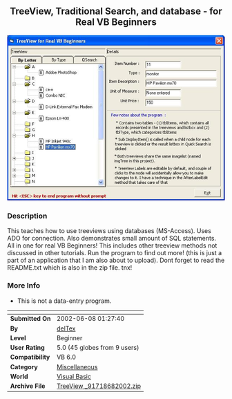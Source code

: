 ﻿<div align="center">

## TreeView, Traditional Search, and database \- for Real VB Beginners

<img src="PIC200268114139472.JPG">
</div>

### Description

This teaches how to use treeviews using databases (MS-Access). Uses ADO for connection. Also demonstrates small amount of SQL statements. All in one for real VB Beginners! This includes other treeview methods not discussed in other tutorials. Run the program to find out more! (this is just a part of an application that I am also about to upload). Dont forget to read the README.txt which is also in the zip file. tnx!
 
### More Info
 
* This is not a data-entry program.


<span>             |<span>
---                |---
**Submitted On**   |2002-06-08 01:27:40
**By**             |[delTex](https://github.com/Planet-Source-Code/PSCIndex/blob/master/ByAuthor/deltex.md)
**Level**          |Beginner
**User Rating**    |5.0 (45 globes from 9 users)
**Compatibility**  |VB 6\.0
**Category**       |[Miscellaneous](https://github.com/Planet-Source-Code/PSCIndex/blob/master/ByCategory/miscellaneous__1-1.md)
**World**          |[Visual Basic](https://github.com/Planet-Source-Code/PSCIndex/blob/master/ByWorld/visual-basic.md)
**Archive File**   |[TreeView,\_91718682002\.zip](https://github.com/Planet-Source-Code/deltex-treeview-traditional-search-and-database-for-real-vb-beginners__1-35601/archive/master.zip)








